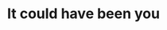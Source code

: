 ---
pid: llg80
title: It could have been you
location_transcription: in a circle around a municipal building
coordinates: "[-75.163975801247, 39.954307933961]"
zipcode: '19118'
gen_neighborhood: Northwest Philadelphia
neighborhood: Chestnut Hill
outside_phl: 
age: '16'
age_range: 13-19
instagram: 
image_file_name: llg_80.jpg
proposal_transcription: |-
  mirror balls proportional to the number of people that died in Philadelphia that year from a gun injury

  2009 2010 2011  2012*


  *not actual proportions
topic: Violence
topic_summary: '0'
type: Sculpture Statue
keywords_other: mirror, reflection, data, math, proportion, gun violence
credit: Claire
image_labels: 
twitter: 
facebook: 
permalink: "/monuments/llg80/"
layout: item-page
---